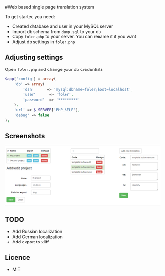 #Web based single page translation system

To get started you need:
* Created database and user in your MySQL server 
* Import db schema from `dump.sql` to your db
* Copy `foler.php` to your server. You can rename it if you want
* Adjust db settings in `foler.php`

## Adjusting settings
Open `foler.php` and change your db credentials
```php
$app['config'] = array(
    'db' => array(
        'dsn'      => 'mysql:dbname=foler;host=localhost',
        'user'      => 'foler',
        'password'  => '*********'
    ),
    'url' => $_SERVER['PHP_SELF'],
    'debug' => false
);
```
## Screenshots
![Foler](screenshot.png?raw=true "Foler")


## TODO
* Add Russian localization
* Add German localization
* Add export to xliff

## Licence
* MIT
